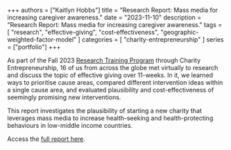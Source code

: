+++
authors = ["Kaitlyn Hobbs"]
title = "Research Report: Mass media for increasing caregiver awareness."
date = "2023-11-10"
description = "Research Report: Mass media for increasing caregiver awareness."
tags = [
    "research",
    "effective-giving",
    "cost-effectiveness",
    "geographic-weighted-factor-model"
]
categories = [
    "charity-entrepreneurship"
]
series = ["portfolio"]
+++

As part of the Fall 2023 [Research Training Program](https://www.charityentrepreneurship.com/research-training-program) through Charity Entrepreneurship, 16 of us from across the globe met virtually to research and discuss the topic of effective giving over 11-weeks. In it, we learned ways to prioritise cause areas, compared different intervention ideas within a single cause area, and evaluated plausibility and cost-effectiveness of seemingly promising new interventions.

This report investigates the plausibility of starting a new charity that leverages mass media to increase health-seeking and health-protecting behaviours in low-middle income countries.

Access the [full report here](https://drive.google.com/file/d/162E0Yuvccej0kBjowLaMWIVVPotz2G0_/view?usp=sharing).